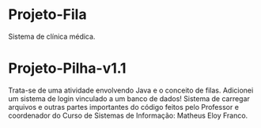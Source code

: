 # Projeto-Fila
Sistema de clínica médica.
# Projeto-Pilha-v1.1 
Trata-se de uma atividade envolvendo Java e o conceito de filas.
Adicionei um sistema de login vinculado a um banco de dados!
Sistema de carregar arquivos e outras partes importantes do código
feitos pelo Professor e coordenador do Curso de Sistemas de Informação: Matheus Eloy Franco.

